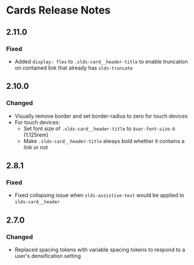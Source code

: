 <!-- Release notes authoring guidelines: http://keepachangelog.com/ -->

# Cards Release Notes

<!-- ## [Unreleased] -->
## 2.11.0

### Fixed
- Added `display: flex` to `.slds-card__header-title` to enable truncation on contained link that already has `slds-truncate`

## 2.10.0

### Changed
- Visually remove border and set border-radius to zero for touch devices
- For touch devices:
  - Set font size of `.slds-card__header-title` to `$var-font-size-6` (1.125rem)
  - Make `.slds-card__header-title` always bold whether it contains a link or not

## 2.8.1

### Fixed

- Fixed collapsing issue when `slds-assistive-text` would be applied to `slds-card__header`

## 2.7.0

### Changed
- Replaced spacing tokens with variable spacing tokens to respond to a user's densification setting
